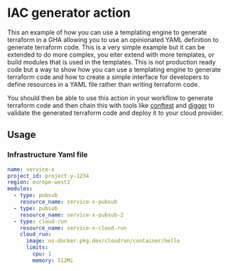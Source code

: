# IAC generator action

This an example of how you can use a templating engine to generate terraform in a GHA allowing you to use an opinionated
YAML definition to generate terraform code. This is a very simple example but it can be extended to do more complex, you 
eiter extend with more templates, or build modules that is used in the templates. This is not production ready code but
a way to show how you can use a templating engine to generate terraform code and how to create a simple interface for 
developers to define resources in a YAML file rather than writing terraform code.

You should then be able to use this action in your workflow to generate terraform code and then chain this with tools 
like [conftest](https://www.conftest.dev/) and [digger](https://www.digger.dev/) to validate the generated terraform code
and deploy it to your cloud provider.

## Usage


### Infrastructure Yaml file

```yaml
name: service-x
project_id: project-y-1234
region: europe-west2
modules:
  - type: pubsub
    resource_name: service-x-pubsub
  - type: pubsub
    resource_name: service-x-pubsub-2
  - type: cloud-run
    resource_name: service-x-cloud-run
    cloud_run:
      image: us-docker.pkg.dev/cloudrun/container/hello
      limits:
        cpu: 1
        memory: 512Mi
```